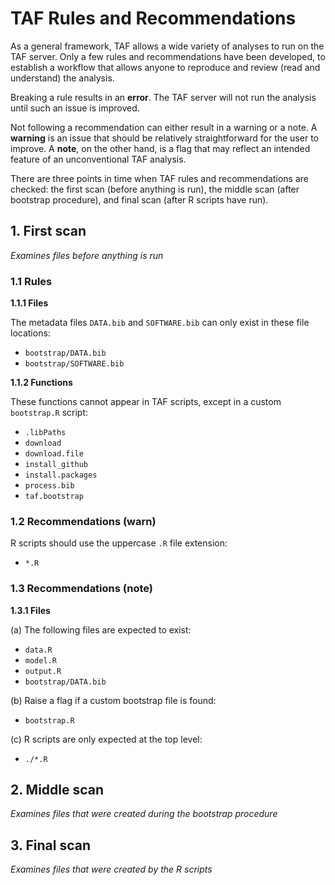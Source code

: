 # TAF Rules and Recommendations

As a general framework, TAF allows a wide variety of analyses to run on the TAF
server. Only a few rules and recommendations have been developed, to establish a
workflow that allows anyone to reproduce and review (read and understand) the
analysis.

Breaking a rule results in an **error**. The TAF server will not run the
analysis until such an issue is improved.

Not following a recommendation can either result in a warning or a note. A
**warning** is an issue that should be relatively straightforward for the user
to improve. A **note**, on the other hand, is a flag that may reflect an
intended feature of an unconventional TAF analysis.

There are three points in time when TAF rules and recommendations are checked:
the first scan (before anything is run), the middle scan (after bootstrap
procedure), and final scan (after R scripts have run).

## 1. First scan

*Examines files before anything is run*

### 1.1 Rules

**1.1.1 Files**

The metadata files `DATA.bib` and `SOFTWARE.bib` can only exist in these file
locations:

- `bootstrap/DATA.bib`
- `bootstrap/SOFTWARE.bib`

**1.1.2 Functions**

These functions cannot appear in TAF scripts, except in a custom `bootstrap.R`
script:

- `.libPaths`
- `download`
- `download.file`
- `install_github`
- `install.packages`
- `process.bib`
- `taf.bootstrap`

### 1.2 Recommendations (warn)

R scripts should use the uppercase `.R` file extension:

- `*.R`

### 1.3 Recommendations (note)

**1.3.1 Files**

(a) The following files are expected to exist:

- `data.R`
- `model.R`
- `output.R`
- `bootstrap/DATA.bib`

(b) Raise a flag if a custom bootstrap file is found:

- `bootstrap.R`

(c) R scripts are only expected at the top level:

- `./*.R`

## 2. Middle scan

*Examines files that were created during the bootstrap procedure*

## 3. Final scan

*Examines files that were created by the R scripts*
